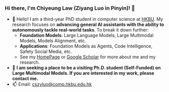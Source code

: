### Hi there, I'm Chiyeung Law (Ziyang Luo in Pinyin)! 👋

- 🔭 Hello! I am a third-year PhD student in computer science at [HKBU](https://www.hkbu.edu.hk/). My research focuses on **advancing general AI assistants with the ability to autonomously tackle real-world tasks**. To break it down further:
  - **Foundation Models**: Large Language Models, Large Multimodal Models, Models Alignment, etc.
  - **Applications**: Foundation Models as Agents, Code Intelligence, Safety Social Media, etc.
  - See my [HomePage](https://chiyeunglaw.github.io/) or [Google Scholar](https://scholar.google.com/citations?hl=en&user=VI8NeJEAAAAJ&scilu=&scisig=AMD79ooAAAAAYMxBgnK7-PSdKhN-kFGySA7spa0QvNeW&gmla=AJsN-F4V5zVUeu6rTTWvE8PpY6M4iw95YCKPXt5NWqsXf5IciUgulOtAZOnsaDhSAH_lVmNmjwT2_cC7zWB6CRW5VTa5SGglj22ioALIJecqjCQTc7Bg6gc&sciund=10080338056986852116) for more about me and my research.
- 🤔 **I am seeking a place to be a visiting Ph.D. student (Self-Funded) on Large Multimodal Models. If you are interested in my work, please contact me.**
- 📫 Email: [cszyluo@comp.hkbu.edu.hk](mailto:cszyluo@comp.hkbu.edu.hk)
